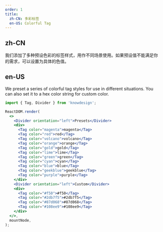 ```yaml
---
order: 1
title:
  zh-CN: 多彩标签
  en-US: Colorful Tag
---
```


## zh-CN

我们添加了多种预设色彩的标签样式，用作不同场景使用。如果预设值不能满足你的需求，可以设置为具体的色值。

## en-US

We preset a series of colorful tag styles for use in different situations. You can also set it to a hex color string for custom color.

```jsx
import { Tag, Divider } from 'knowdesign';

ReactDOM.render(
  <>
    <Divider orientation="left">Presets</Divider>
    <div>
      <Tag color="magenta">magenta</Tag>
      <Tag color="red">red</Tag>
      <Tag color="volcano">volcano</Tag>
      <Tag color="orange">orange</Tag>
      <Tag color="gold">gold</Tag>
      <Tag color="lime">lime</Tag>
      <Tag color="green">green</Tag>
      <Tag color="cyan">cyan</Tag>
      <Tag color="blue">blue</Tag>
      <Tag color="geekblue">geekblue</Tag>
      <Tag color="purple">purple</Tag>
    </div>
    <Divider orientation="left">Custom</Divider>
    <div>
      <Tag color="#f50">#f50</Tag>
      <Tag color="#2db7f5">#2db7f5</Tag>
      <Tag color="#87d068">#87d068</Tag>
      <Tag color="#108ee9">#108ee9</Tag>
    </div>
  </>,
  mountNode,
);
```

<style>
.code-box-demo .ant-tag {
  margin-bottom: 8px;
}
<style>
